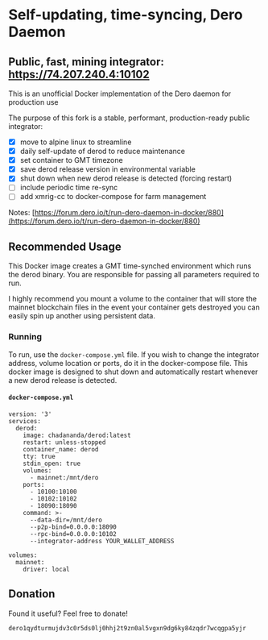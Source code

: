# Self-updating, time-syncing, Dero Daemon
## Public, fast, mining integrator: https://74.207.240.4:10102

This is an unofficial Docker implementation of the Dero daemon for production use

The purpose of this fork is a stable, performant, production-ready public integrator:
- [x] move to alpine linux to streamline
- [x] daily self-update of derod to reduce maintenance
- [x] set container to GMT timezone
- [x] save derod release version in environmental variable
- [x] shut down when new derod release is detected (forcing restart)
- [ ] include periodic time re-sync
- [ ] add xmrig-cc to docker-compose for farm management

Notes: [https://forum.dero.io/t/run-dero-daemon-in-docker/880](https://forum.dero.io/t/run-dero-daemon-in-docker/880)

## Recommended Usage

This Docker image creates a GMT time-synched environment which runs the derod binary. You are responsible for passing all parameters required to run.

I highly recommend you mount a volume to the container that will store the mainnet blockchain files in the event your container gets destroyed you can easily spin up another using persistent data.

### Running

To run, use the `docker-compose.yml` file. If you wish to change the integrator address, volume location or ports, do it in the docker-compose file. This docker image is designed to shut down and automatically restart whenever a new derod release is detected.

####  `docker-compose.yml`

```
version: '3'
services:
  derod:
    image: chadananda/derod:latest
    restart: unless-stopped
    container_name: derod
    tty: true
    stdin_open: true
    volumes:
      - mainnet:/mnt/dero
    ports:
      - 10100:10100
      - 10102:10102
      - 18090:18090
    command: >-
      --data-dir=/mnt/dero
      --p2p-bind=0.0.0.0:18090
      --rpc-bind=0.0.0.0:10102
      --integrator-address YOUR_WALLET_ADDRESS

volumes:
  mainnet:
    driver: local
```

## Donation

Found it useful? Feel free to donate!

`dero1qydturmujdv3c0r5ds0lj0hhj2t9zn0al5vgxn9dg6ky84zqdr7wcqgpa5yjr`

